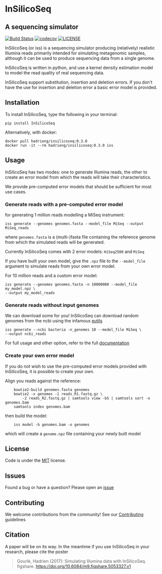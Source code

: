 # InSilicoSeq
## A sequencing simulator

[![Build Status](https://travis-ci.org/HadrienG/InSilicoSeq.svg?branch=master)](https://travis-ci.org/HadrienG/InSilicoSeq)
[![codecov](https://codecov.io/gh/HadrienG/InSilicoSeq/branch/master/graph/badge.svg)](https://codecov.io/gh/HadrienG/InSilicoSeq)
[![LICENSE](https://img.shields.io/badge/license-MIT-lightgrey.svg)](LICENSE)

InSilicoSeq (or iss) is a sequencing simulator producing (relatively) realistic
Illumina reads primarily intended for simulating metagenomic samples, although
it can be used to produce sequencing data from a single genome.

InSilicoSeq is written in python, and use a kernel density estimation model to
model the read quality of real sequencing data.

InSilicoSeq support substitution, insertion and deletion errors. If you don't
have the use for insertion and deletion error a basic error model is provided.

## Installation

To install InSilicoSeq, type the following in your terminal:

`pip install InSilicoSeq`

Alternatively, with docker:

```shell
docker pull hadrieng/insilicoseq:0.3.0
docker run -it --rm hadrieng/insilicoseq:0.3.0 iss
```

## Usage

InSilicoSeq has two modes: one to generate Illumina reads, the other to create
an error model from which the reads will take their characteristics.

We provide pre-computed error models that should be sufficient for most use
cases.

### Generate reads with a pre-computed error model

for generating 1 million reads modelling a MiSeq instrument:

```shell
iss generate --genomes genomes.fasta --model_file MiSeq --output MiSeq_reads
```

where `genomes.fasta` is a (multi-)fasta file containing the reference genome
from which the simulated reads will be generated.

Currently InSilicoSeq comes with 2 error models: `HiSeq2500` and `MiSeq`

If you have built your own model, give the `.npz` file to the `--model_file`
argument to simulate reads from your own error model.

For 10 million reads and a custom error model:

```shell
iss generate --genomes genomes.fasta -n 10000000 --model_file my_model.npz \
--output my_model_reads
```

### Generate reads without input genomes

We can download some for you! InSilicoSeq can download random genomes from the
ncbi using the infamous [eutils](https://www.ncbi.nlm.nih.gov/books/NBK25501/)

```shell
iss generate --ncbi bacteria -n_genomes 10 --model_file MiSeq \
--output ncbi_reads
```

For full usage and other option, refer to the full
[documentation](http://insilicoseq.readthedocs.io)

### Create your own error model

If you do not wish to use the pre-computed error models provided with
InSilicoSeq, it is possible to create your own.

Align you reads against the reference:

```shell
    bowtie2-build genomes.fasta genomes
    bowtie2 -x genomes -1 reads_R1.fastq.gz \
        -2 reads_R2.fastq.gz | samtools view -bS | samtools sort -o genomes.bam
    samtools index genomes.bam
```

then build the model:

```shell
    iss model -b genomes.bam -o genomes
```

which will create a `genome.npz` file containing your newly built model

## License

Code is under the [MIT](LICENSE) license.

## Issues

Found a bug or have a question? Please open an [issue](https://github.com/HadrienG/InSilicoSeq/issues)

## Contributing

We welcome contributions from the community! See our
[Contributing](CONTRIBUTING.md) guidelines

## Citation

A paper will be on its way. In the meantime if you use InSilicoSeq in your
research, please cite the poster

> Gourlé, Hadrien (2017): Simulating Illumina data with InSilicoSeq. figshare. https://doi.org/10.6084/m9.figshare.5053327.v1
